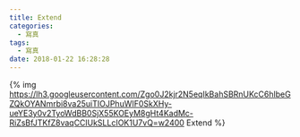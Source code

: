```yaml
---
title: Extend
categories:
  - 寫真
tags:
  - 寫真
date: 2018-01-22 16:28:28
---
```

{% img https://lh3.googleusercontent.com/Zgo0J2kjr2N5eqIkBahSBRnUKcC6hlbeGZQkOYANmrbi8va25uiTIOJPhuWIF0SkXHy-ueYE3y0v2TyoWdBB0SjX55KOEyM8gHt4KadMc-RiZsBfJTKfZ8vaqCClUkSLLcIOK1U7vQ=w2400 Extend %}

